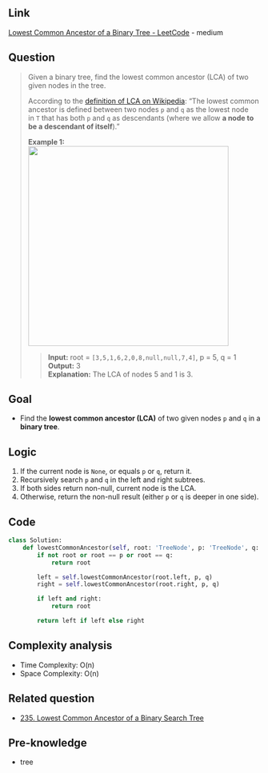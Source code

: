 ## Link
[Lowest Common Ancestor of a Binary Tree - LeetCode](https://leetcode.com/problems/lowest-common-ancestor-of-a-binary-tree/description/) - medium
## Question
>Given a binary tree, find the lowest common ancestor (LCA) of two given nodes in the tree.
>
> According to the [definition of LCA on Wikipedia](https://en.wikipedia.org/wiki/Lowest_common_ancestor): “The lowest common ancestor is defined between two nodes `p` and `q` as the lowest node in `T` that has both `p` and `q` as descendants (where we allow **a node to be a descendant of itself**).”
> 
> **Example 1:**
> <img src="pic/pic_236.Lowest_Common_Ancestor_of_a_Binary_Tree.png" width="400">
>> **Input:** root = `[3,5,1,6,2,0,8,null,null,7,4]`, p = 5, q = 1 <br>
>> **Output:** 3 <br>
>> **Explanation:** The LCA of nodes 5 and 1 is 3. <br>
## Goal
- Find the **lowest common ancestor (LCA)** of two given nodes `p` and `q` in a **binary tree**. <br>
## Logic
1. If the current node is `None`, or equals `p` or `q`, return it.
2. Recursively search `p` and `q` in the left and right subtrees.
3. If both sides return non-null, current node is the LCA.
4. Otherwise, return the non-null result (either `p` or `q` is deeper in one side).
## Code
```python
class Solution:
    def lowestCommonAncestor(self, root: 'TreeNode', p: 'TreeNode', q: 'TreeNode') -> 'TreeNode':
        if not root or root == p or root == q:
            return root

        left = self.lowestCommonAncestor(root.left, p, q)
        right = self.lowestCommonAncestor(root.right, p, q)

        if left and right:
            return root

        return left if left else right
```
## Complexity analysis
- Time Complexity: O(n)
- Space Complexity: O(n)
## Related question
- [235. Lowest Common Ancestor of a Binary Search Tree](https://leetcode.com/problems/lowest-common-ancestor-of-a-binary-search-tree/)
## Pre-knowledge
- tree

